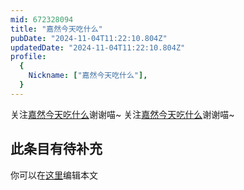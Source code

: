 ```yaml
---
mid: 672328094
title: "嘉然今天吃什么"
pubDate: "2024-11-04T11:22:10.804Z"
updatedDate: "2024-11-04T11:22:10.804Z"
profile:
  {
    Nickname: ["嘉然今天吃什么"],
  }
---
```


关注[嘉然今天吃什么](https://space.bilibili.com/672328094)谢谢喵~ 关注[嘉然今天吃什么](https://space.bilibili.com/672328094)谢谢喵~

## 此条目有待补充
你可以在[这里](https://github.com/Yuhanawa/VTuber.ICU-Content/edit/master/v/嘉然今天吃什么/index.md)编辑本文
